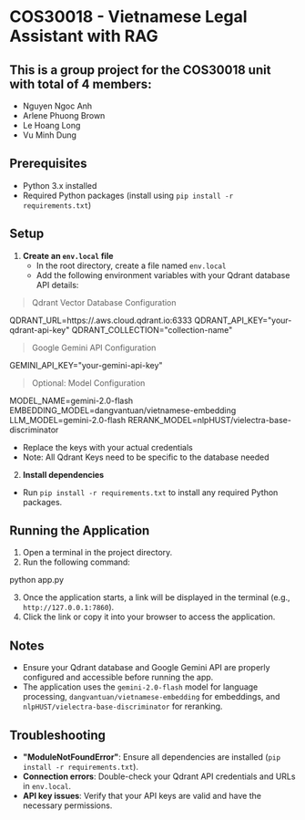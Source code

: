 # COS30018 - Vietnamese Legal Assistant with RAG

## This is a group project for the COS30018 unit with total of 4 members:
- Nguyen Ngoc Anh
- Arlene Phuong Brown
- Le Hoang Long
- Vu Minh Dung
## Prerequisites

- Python 3.x installed
- Required Python packages (install using `pip install -r requirements.txt`)

## Setup

1. **Create an `env.local` file**
   - In the root directory, create a file named `env.local`
   - Add the following environment variables with your Qdrant database API details:

> Qdrant Vector Database Configuration

QDRANT_URL=https://<your-qdrant-url>.aws.cloud.qdrant.io:6333
QDRANT_API_KEY="your-qdrant-api-key"
QDRANT_COLLECTION="collection-name"

> Google Gemini API Configuration

GEMINI_API_KEY="your-gemini-api-key"

> Optional: Model Configuration

MODEL_NAME=gemini-2.0-flash
EMBEDDING_MODEL=dangvantuan/vietnamese-embedding
LLM_MODEL=gemini-2.0-flash
RERANK_MODEL=nlpHUST/vielectra-base-discriminator

- Replace the keys with your actual credentials
- Note: All Qdrant Keys need to be specific to the database needed

2. **Install dependencies** 
- Run `pip install -r requirements.txt` to install any required Python packages.

## Running the Application

1. Open a terminal in the project directory.
2. Run the following command:

python app.py

3. Once the application starts, a link will be displayed in the terminal (e.g., `  http://127.0.0.1:7860`).
4. Click the link or copy it into your browser to access the application.

## Notes

- Ensure your Qdrant database and Google Gemini API are properly configured and accessible before running the app.
- The application uses the `gemini-2.0-flash` model for language processing, `dangvantuan/vietnamese-embedding` for embeddings, and `nlpHUST/vielectra-base-discriminator` for reranking.

## Troubleshooting

- **"ModuleNotFoundError"**: Ensure all dependencies are installed (`pip install -r requirements.txt`).
- **Connection errors**: Double-check your Qdrant API credentials and URLs in `env.local`.
- **API key issues**: Verify that your API keys are valid and have the necessary permissions.
